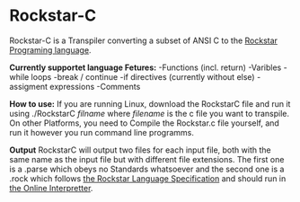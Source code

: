 # Rockstar-C
Rockstar-C is a Transpiler converting a subset of ANSI C to the [Rockstar Programing language](https://codewithrockstar.com/).

**Currently supportet language Fetures:**
-Functions (incl. return)
-Varibles
-while loops
-break / continue
-if directives (currently without else)
-assigment expressions
-Comments

**How to use:**
If you are running Linux, download the RockstarC file and run it using ./RockstarC *filname*
where *filename* is the c file you want to transpile.
On other Platforms, you need to Compile the Rockstar.c file yourself, and run it however you run command line programms.

**Output**
RockstarC will output two files for each input file, both with the same name as the input file but with different file extensions. The first one is a .parse which obeys no Standards whatsoever and the second one is a .rock which follows [the Rockstar Language Specification](https://codewithrockstar.com/docs) and should run in [the Online Interpretter](https://codewithrockstar.com/online).
